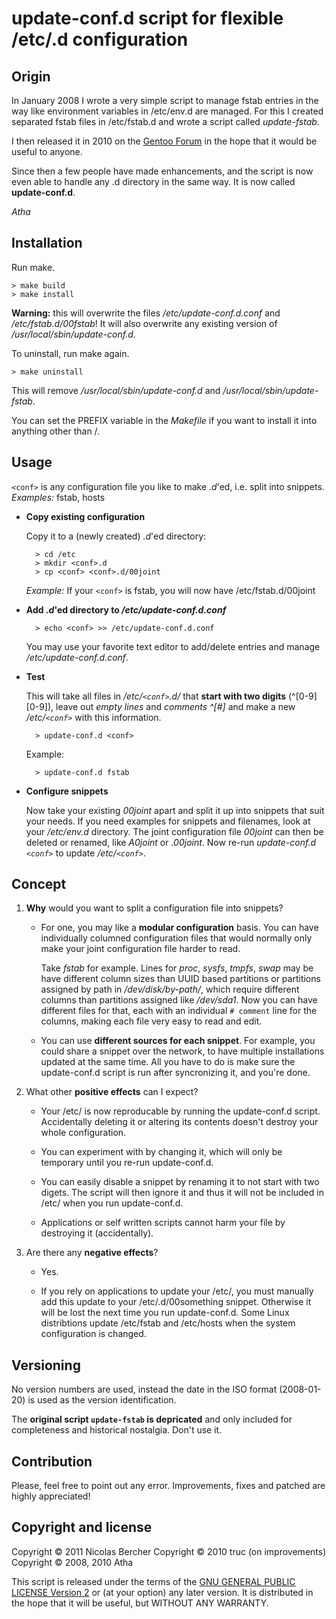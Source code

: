 update-conf.d script for flexible /etc/<conf>.d configuration
=============================================================


Origin
------

In January 2008 I wrote a very simple script to manage fstab entries in the way
like environment variables in /etc/env.d are managed. For this I created
separated fstab files in /etc/fstab.d and wrote a script called *update-fstab*.

I then released it in 2010 on the [Gentoo Forum](http://forums.gentoo.org/viewtopic.php?p=6364143) in the hope that it
would be useful to anyone.

Since then a few people have made enhancements, and the script is now even able
to handle any <conf>.d directory in the same way. It is now called **update-conf.d**.

*Atha*

Installation
------------

Run make.

    > make build
    > make install

**Warning:** this will overwrite the files */etc/update-conf.d.conf* and
*/etc/fstab.d/00fstab*! It will also overwrite any existing version of
*/usr/local/sbin/update-conf.d*.

To uninstall, run make again.

    > make uninstall

This will remove */usr/local/sbin/update-conf.d* and
*/usr/local/sbin/update-fstab*.

You can set the PREFIX variable in the *Makefile* if you want to install it into
anything other than /.

Usage
-----

``<conf>`` is any configuration file you like to make *.d*'ed, i.e. split into
snippets. *Examples:* fstab, hosts

* **Copy existing configuration**

  Copy it to a (newly created) *.d*'ed directory:

        > cd /etc
        > mkdir <conf>.d
        > cp <conf> <conf>.d/00joint

  *Example:* If your ``<conf>`` is fstab, you will now have /etc/fstab.d/00joint

* **Add *.d*'ed directory to _/etc/update-conf.d.conf_**

        > echo <conf> >> /etc/update-conf.d.conf

  You may use your favorite text editor to add/delete entries and manage
  */etc/update-conf.d.conf*.

* **Test**

  This will take all files in */etc/``<conf>``.d/* that **start with two
  digits** (^[0-9][0-9]), leave out *empty lines* and *comments ^[#]* and make a
  new */etc/``<conf>``* with  this information.

        > update-conf.d <conf>

  Example:

        > update-conf.d fstab

* **Configure snippets**

  Now take your existing *00joint* apart and split it up into snippets that
  suit your needs. If you need examples for snippets and filenames, look at your
  */etc/env.d* directory. The joint configuration file *00joint* can then be
  deleted or renamed, like *A0joint* or *.00joint*. Now re-run *update-conf.d
  ``<conf>``* to update */etc/``<conf>``*.

Concept
-------
1. **Why** would you want to split a configuration file into snippets?

   * For one, you may like a **modular configuration** basis. You can have
     individually columned configuration files that would normally only make your
     joint configuration file harder to read.

     Take *fstab* for example. Lines for *proc*, *sysfs*, *tmpfs*, *swap* may be
     have different column sizes than UUID based partitions or partitions assigned
     by path in */dev/disk/by-path/*, which require different columns than
     partitions assigned like */dev/sda1*. Now you can have different files for
     that, each with an individual `# comment` line for the columns, making each
     file very easy to read and edit.

   * You can use **different sources for each snippet**. For example, you could
     share a snippet over the network, to have multiple installations updated at
     the same time. All you have to do is make sure the update-conf.d script is
     run after syncronizing it, and you're done.

2. What other **positive effects** can I expect?

   * Your /etc/<conf> is now reproducable by running the update-conf.d script.
     Accidentally deleting it or altering its contents doesn't destroy your whole
     configuration.

   * You can experiment with <conf> by changing it, which will only be temporary
     until you re-run update-conf.d.

   * You can easily disable a snippet by renaming it to not start with two
     digets. The script will then ignore it and thus it will not be included in
     /etc/<conf> when you run update-conf.d.

   * Applications or self written scripts cannot harm your <conf> file by
     destroying it (accidentally).

3. Are there any **negative effects**?

   * Yes.

   * If you rely on applications to update your /etc/<conf>, you must manually
     add this update to your /etc/<conf>.d/00something snippet. Otherwise it will
     be lost the next time you run update-conf.d. Some Linux distribtions update
     /etc/fstab and /etc/hosts when the system configuration is changed.

Versioning
----------

No version numbers are used, instead the date in the ISO format (2008-01-20) is used as the version identification.

The **original script `update-fstab` is depricated** and only included for completeness and historical nostalgia. Don't use it.

Contribution
------------

Please, feel free to point out any error. Improvements, fixes and patched are highly appreciated!

Copyright and license
---------------------

Copyright © 2011 Nicolas Bercher
Copyright © 2010 truc (on improvements)
Copyright © 2008, 2010 Atha

This script is released under the terms of the [GNU GENERAL PUBLIC LICENSE Version 2](http://www.gnu.org/licenses/gpl-2.0-standalone.html) or (at your option) any later version.
It is distributed in the hope that it will be useful, but WITHOUT ANY WARRANTY.
